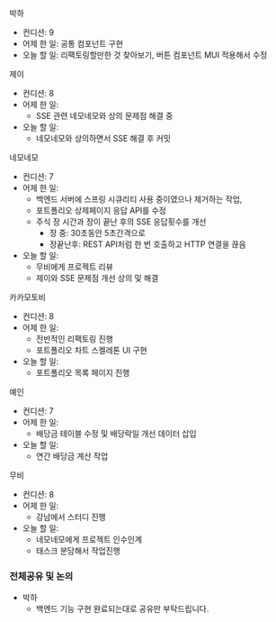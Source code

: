 
박하
- 컨디션: 9
- 어제 한 일: 공통 컴포넌트 구현
- 오늘 할 일: 리팩토링할만한 것 찾아보기, 버튼 컴포넌트 MUI 적용해서 수정

제이
- 컨디션: 8
- 어제 한 일:
	- SSE 관련 네모네모와 상의 문제점 해결 중
- 오늘 할 일:
	- 네모네모와 상의하면서 SSE 해결 후 커밋

네모네모
- 컨디션: 7
- 어제 한 일:
	- 백엔드 서버에 스프링 시큐리티 사용 중이였으나 제거하는 작업,
	- 포트폴리오 상제페이지 응답 API를 수정
	- 주식 장 시간과 장이 끝난 후의 SSE 응답횟수를 개선
		- 장 중: 30초동안 5초간격으로 
		- 장끝난후: REST API처럼 한 번 호출하고 HTTP 연결을 끊음
- 오늘 할 일:
	- 무비에게 프로젝트 리뷰
	- 제이와 SSE 문제점 개선 상의 및 해결

카카모토비
- 컨디션: 8
- 어제 한 일: 
	- 전반적인 리팩토링 진행
	- 포트폴리오 차트 스켈레톤 UI 구현
- 오늘 할 일:
	- 포트폴리오 목록 페이지 진행

예인
- 컨디션: 7
- 어제 한 일: 
	- 배당금 테이블 수정 및 배당락일 개선 데이터 삽입
- 오늘 할 일:
	- 연간 배당금 계산 작업

무비
- 컨디션: 8
- 어제 한 일:
	- 강남에서 스터디 진행
- 오늘 할 일:
	- 네모네모에게 프로젝트 인수인계
	- 태스크 분담해서 작업진행

### 전체공유 및 논의

- 박하
	- 백엔드 기능 구현 완료되는대로 공유만 부탁드립니다.